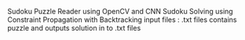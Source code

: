 Sudoku Puzzle Reader using OpenCV and CNN
Sudoku Solving using Constraint Propagation with Backtracking
input files : .txt files contains puzzle and outputs solution in to .txt files
